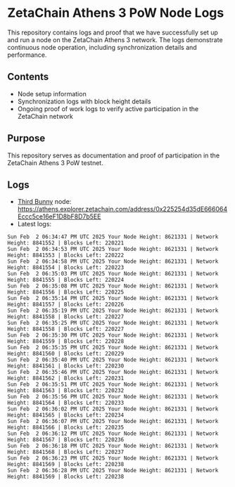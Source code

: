 # ZetaChain Athens 3 PoW Node Logs
This repository contains logs and proof that we have successfully set up and run a node on the ZetaChain Athens 3 network. The logs demonstrate continuous node operation, including synchronization details and performance.

## Contents
- Node setup information
- Synchronization logs with block height details
- Ongoing proof of work logs to verify active participation in the ZetaChain network

## Purpose
This repository serves as documentation and proof of participation in the ZetaChain Athens 3 PoW testnet.

## Logs

- [Third Bunny](https://thirdbunny.xyz/) node: https://athens.explorer.zetachain.com/address/0x225254d35dE666064Eccc5ce16eF1D8bF8D7b5EE
- Latest logs:
```
Sun Feb  2 06:34:47 PM UTC 2025 Your Node Height: 8621331 | Network Height: 8841552 | Blocks Left: 220221
Sun Feb  2 06:34:53 PM UTC 2025 Your Node Height: 8621331 | Network Height: 8841553 | Blocks Left: 220222
Sun Feb  2 06:34:58 PM UTC 2025 Your Node Height: 8621331 | Network Height: 8841554 | Blocks Left: 220223
Sun Feb  2 06:35:03 PM UTC 2025 Your Node Height: 8621331 | Network Height: 8841555 | Blocks Left: 220224
Sun Feb  2 06:35:08 PM UTC 2025 Your Node Height: 8621331 | Network Height: 8841556 | Blocks Left: 220225
Sun Feb  2 06:35:14 PM UTC 2025 Your Node Height: 8621331 | Network Height: 8841557 | Blocks Left: 220226
Sun Feb  2 06:35:19 PM UTC 2025 Your Node Height: 8621331 | Network Height: 8841558 | Blocks Left: 220227
Sun Feb  2 06:35:25 PM UTC 2025 Your Node Height: 8621331 | Network Height: 8841558 | Blocks Left: 220227
Sun Feb  2 06:35:30 PM UTC 2025 Your Node Height: 8621331 | Network Height: 8841559 | Blocks Left: 220228
Sun Feb  2 06:35:35 PM UTC 2025 Your Node Height: 8621331 | Network Height: 8841560 | Blocks Left: 220229
Sun Feb  2 06:35:40 PM UTC 2025 Your Node Height: 8621331 | Network Height: 8841561 | Blocks Left: 220230
Sun Feb  2 06:35:46 PM UTC 2025 Your Node Height: 8621331 | Network Height: 8841562 | Blocks Left: 220231
Sun Feb  2 06:35:51 PM UTC 2025 Your Node Height: 8621331 | Network Height: 8841563 | Blocks Left: 220232
Sun Feb  2 06:35:56 PM UTC 2025 Your Node Height: 8621331 | Network Height: 8841564 | Blocks Left: 220233
Sun Feb  2 06:36:02 PM UTC 2025 Your Node Height: 8621331 | Network Height: 8841565 | Blocks Left: 220234
Sun Feb  2 06:36:07 PM UTC 2025 Your Node Height: 8621331 | Network Height: 8841566 | Blocks Left: 220235
Sun Feb  2 06:36:12 PM UTC 2025 Your Node Height: 8621331 | Network Height: 8841567 | Blocks Left: 220236
Sun Feb  2 06:36:18 PM UTC 2025 Your Node Height: 8621331 | Network Height: 8841568 | Blocks Left: 220237
Sun Feb  2 06:36:23 PM UTC 2025 Your Node Height: 8621331 | Network Height: 8841569 | Blocks Left: 220238
Sun Feb  2 06:36:28 PM UTC 2025 Your Node Height: 8621331 | Network Height: 8841569 | Blocks Left: 220238
```
